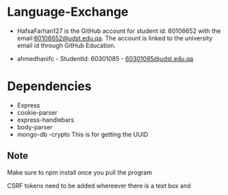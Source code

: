 # Language-Exchange
- HafsaFarhan127 is the GitHub account for student id: 60106652 with the email:60106652@udst.edu.qa.
The account is linked to the university email id through GitHub Education.

- ahmedhanifc - StudentId: 60301085 - 60301085@udst.edu.qa

# Dependencies
- Express
- cookie-parser
- express-handlebars
- body-parser
- mongo-db
-crypto 
   This is for getting the UUID
## Note
Make sure to npm install once you pull the program

CSRF tokens need to be added whereever there is a text box and <script> tag can be passed through